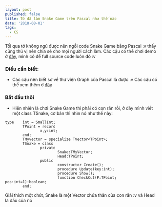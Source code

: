 ```yaml
---
layout: post
published: false
title: Tớ đã làm Snake Game trên Pascal như thế nào
date: '2018-08-01'
tags:
  - CS
---
```

Tối qua tớ không ngủ được nên ngồi code Snake Game bằng Pascal :v thấy cũng thú vị nên chia sẽ cho mọi người cách làm. Các cậu có thể chơi demo ở [đây](https://github.com/leduykhongngu/SnakeGame), mình có để full source code luôn đó :v 
### Điều cần biết:
- Các cậu nên biết sơ về thư viện Graph của Pascal là được :v Các cậu có thể xem thêm ở [đây](https://www.freepascal.org/docs-html/rtl/graph/index.html)

### Bắt đầu thôi
- Hiển nhiên là chơi Snake Game thì phải có con rắn rồi, ở đây mình viết một class TSnake, cơ bản thì nhìn nó như thế này:
```objectpascal
type    int = SmallInt;
        TPoint = record
                x,y:int;
        end;
        TMyvector = specialize TVector<TPoint>;
        TSnake = class
                private
                        Snake:TMyVector;
                        Head:TPoint;
                public
                        constructor Create();
                        procedure Update(key:int);
                        procedure Show();
                        function CheckCut(P:TPoint; pos:int=1):boolean;
        end;
```
Giải thích một chút, Snake là một Vector chứa thân của con rắn :v và Head là đầu của nó



